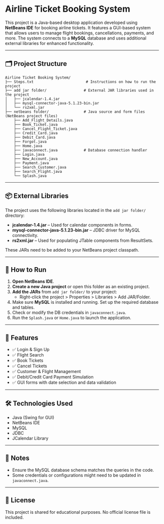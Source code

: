 
# Airline Ticket Booking System

This project is a Java-based desktop application developed using **NetBeans IDE** for booking airline tickets. It features a GUI-based system that allows users to manage flight bookings, cancellations, payments, and more. The system connects to a **MySQL** database and uses additional external libraries for enhanced functionality.

---

## 🗂 Project Structure

```
Airline Ticket Booking System/
├── Steps.txt                        # Instructions on how to run the project
├── add jar folder/                 # External JAR libraries used in the project
│   ├── jcalendar-1.4.jar
│   ├── mysql-connector-java-5.1.23-bin.jar
│   └── rs2xml.jar
├── netbeans folder/                # Java source and form files (NetBeans project files)
    ├── Add_Flight_Details.java
    ├── Book_Ticket.java
    ├── Cancel_Flight_Ticket.java
    ├── Credit_Card.java
    ├── Debit_Card.java
    ├── Forgot.java
    ├── Home.java
    ├── javaconnect.java            # Database connection handler
    ├── Login.java
    ├── New_Account.java
    ├── Payment.java
    ├── Search_Customer.java
    ├── Search_Flight.java
    └── Splash.java
```

---

## 📦 External Libraries

The project uses the following libraries located in the `add jar folder/` directory:

- **jcalendar-1.4.jar** – Used for calendar components in forms.
- **mysql-connector-java-5.1.23-bin.jar** – JDBC driver for MySQL connectivity.
- **rs2xml.jar** – Used for populating JTable components from ResultSets.

These JARs need to be added to your NetBeans project classpath.

---

## 🚀 How to Run

1. **Open NetBeans IDE**.
2. **Create a new Java project** or open this folder as an existing project.
3. **Add the JARs** from `add jar folder/` to your project:
   - Right-click the project > Properties > Libraries > Add JAR/Folder.
4. Make sure **MySQL** is installed and running. Set up the required database and tables.
5. Check or modify the DB credentials in `javaconnect.java`.
6. Run the `Splash.java` or `Home.java` to launch the application.

---

## 🧩 Features

- ✅ Login & Sign Up
- ✅ Flight Search
- ✅ Book Tickets
- ✅ Cancel Tickets
- ✅ Customer & Flight Management
- ✅ Debit/Credit Card Payment Simulation
- ✅ GUI forms with date selection and data validation

---

## 🛠 Technologies Used

- Java (Swing for GUI)
- NetBeans IDE
- MySQL
- JDBC
- JCalendar Library

---

## 📌 Notes

- Ensure the MySQL database schema matches the queries in the code.
- Some credentials or configurations might need to be updated in `javaconnect.java`.

---


## 📃 License

This project is shared for educational purposes. No official license file is included.


